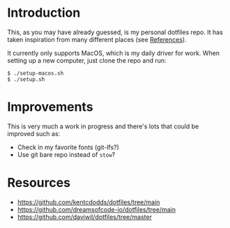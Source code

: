 # Introduction
This, as you may have already guessed, is my personal dotfiles repo. It has
taken inspiration from many different places (see [References](#resources)).

It currently only supports MacOS, which is my daily driver for work. When
setting up a new computer, just clone the repo and run:
```shell
$ ./setup-macos.sh
$ ./setup.sh
```


# Improvements
This is very much a work in progress and there's lots that could be improved such as:

* Check in my favorite fonts (git-lfs?)
* Use git bare repo instead of `stow`?

# Resources
* https://github.com/kentcdodds/dotfiles/tree/main
* https://github.com/dreamsofcode-io/dotfiles/tree/main
* https://github.com/daviwil/dotfiles/tree/master
